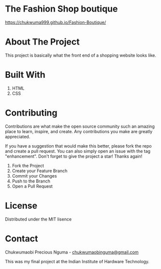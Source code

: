 # The Fashion Shop boutique
https://chukwuma999.github.io/Fashion-Boutique/
# About The Project

 This project is basically what the front end of a shopping website looks like.

# Built With

1. HTML
2. CSS

# Contributing

 Contributions are what make the open source community such an amazing place to learn, inspire, and create. Any contributions you make are greatly appreciated.

If you have a suggestion that would make this better, please fork the repo and create a pull request. You can also simply open an issue with the tag "enhancement". Don't forget to give the project a star! Thanks again!

1. Fork the Project
2. Create your Feature Branch
3. Commit your Changes
4. Push to the Branch
5. Open a Pull Request

# License

 Distributed under the MIT lisence

# Contact

 Chukwumaobi Precious Nguma - chukwumaobinguma@gmail.com
 

This was my final project at the Indian Institute of Hardware Technology.
